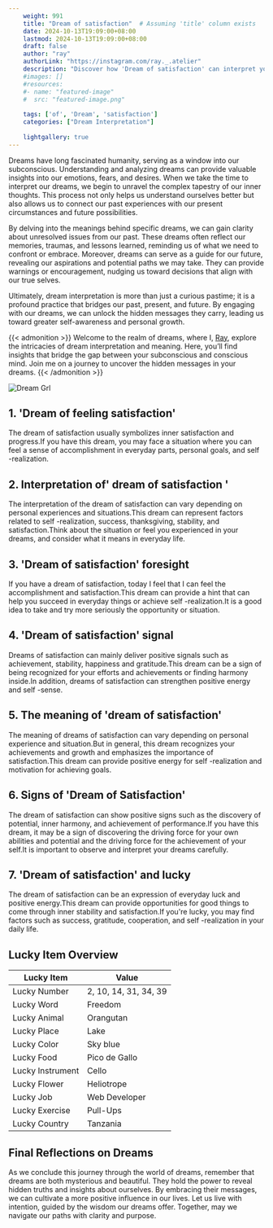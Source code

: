 ```yaml
---
    weight: 991
    title: "Dream of satisfaction"  # Assuming 'title' column exists
    date: 2024-10-13T19:09:00+08:00
    lastmod: 2024-10-13T19:09:00+08:00
    draft: false
    author: "ray"
    authorLink: "https://instagram.com/ray._.atelier"
    description: "Discover how 'Dream of satisfaction' can interpret your future and uncover its significant meanings in your life."
    #images: []
    #resources:
    #- name: "featured-image"
    #  src: "featured-image.png"
    
    tags: ['of', 'Dream', 'satisfaction']
    categories: ["Dream Interpretation"]
    
    lightgallery: true
---
```

    
Dreams have long fascinated humanity, serving as a window into our subconscious. Understanding and analyzing dreams can provide valuable insights into our emotions, fears, and desires. When we take the time to interpret our dreams, we begin to unravel the complex tapestry of our inner thoughts. This process not only helps us understand ourselves better but also allows us to connect our past experiences with our present circumstances and future possibilities.

By delving into the meanings behind specific dreams, we can gain clarity about unresolved issues from our past. These dreams often reflect our memories, traumas, and lessons learned, reminding us of what we need to confront or embrace. Moreover, dreams can serve as a guide for our future, revealing our aspirations and potential paths we may take. They can provide warnings or encouragement, nudging us toward decisions that align with our true selves.

Ultimately, dream interpretation is more than just a curious pastime; it is a profound practice that bridges our past, present, and future. By engaging with our dreams, we can unlock the hidden messages they carry, leading us toward greater self-awareness and personal growth.

{{< admonition >}}
Welcome to the realm of dreams, where I, [Ray](https://instagram.com/ray._.atelier), explore the intricacies of dream interpretation and meaning. Here, you’ll find insights that bridge the gap between your subconscious and conscious mind. Join me on a journey to uncover the hidden messages in your dreams.
{{< /admonition >}}

![Dream Grl](https://cdn.pixabay.com/photo/2017/11/02/03/35/gothic-2910057_1280.jpg "Dream Grl")

## 1. 'Dream of feeling satisfaction'
The dream of satisfaction usually symbolizes inner satisfaction and progress.If you have this dream, you may face a situation where you can feel a sense of accomplishment in everyday parts, personal goals, and self -realization.

## 2. Interpretation of' dream of satisfaction '
The interpretation of the dream of satisfaction can vary depending on personal experiences and situations.This dream can represent factors related to self -realization, success, thanksgiving, stability, and satisfaction.Think about the situation or feel you experienced in your dreams, and consider what it means in everyday life.

## 3. 'Dream of satisfaction' foresight
If you have a dream of satisfaction, today I feel that I can feel the accomplishment and satisfaction.This dream can provide a hint that can help you succeed in everyday things or achieve self -realization.It is a good idea to take and try more seriously the opportunity or situation.

## 4. 'Dream of satisfaction' signal
Dreams of satisfaction can mainly deliver positive signals such as achievement, stability, happiness and gratitude.This dream can be a sign of being recognized for your efforts and achievements or finding harmony inside.In addition, dreams of satisfaction can strengthen positive energy and self -sense.

## 5. The meaning of 'dream of satisfaction'
The meaning of dreams of satisfaction can vary depending on personal experience and situation.But in general, this dream recognizes your achievements and growth and emphasizes the importance of satisfaction.This dream can provide positive energy for self -realization and motivation for achieving goals.

## 6. Signs of 'Dream of Satisfaction'
The dream of satisfaction can show positive signs such as the discovery of potential, inner harmony, and achievement of performance.If you have this dream, it may be a sign of discovering the driving force for your own abilities and potential and the driving force for the achievement of your self.It is important to observe and interpret your dreams carefully.

## 7. 'Dream of satisfaction' and lucky
The dream of satisfaction can be an expression of everyday luck and positive energy.This dream can provide opportunities for good things to come through inner stability and satisfaction.If you're lucky, you may find factors such as success, gratitude, cooperation, and self -realization in your daily life.

## Lucky Item Overview
| Lucky Item          | Value              |
|---------------|--------------------|
| Lucky Number        | 2, 10, 14, 31, 34, 39  |
| Lucky Word          | Freedom |
| Lucky Animal        | Orangutan |
| Lucky Place         | Lake     |
| Lucky Color         | Sky blue     |
| Lucky Food          | Pico de Gallo      |
| Lucky Instrument    | Cello |
| Lucky Flower        | Heliotrope    |
| Lucky Job           | Web Developer       |
| Lucky Exercise      | Pull-Ups  |
| Lucky Country       | Tanzania    |


##  Final Reflections on Dreams

As we conclude this journey through the world of dreams, remember that dreams are both mysterious and beautiful. They hold the power to reveal hidden truths and insights about ourselves. By embracing their messages, we can cultivate a more positive influence in our lives. Let us live with intention, guided by the wisdom our dreams offer. Together, may we navigate our paths with clarity and purpose.
